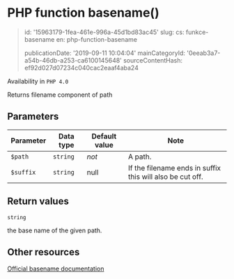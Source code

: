 PHP function basename()
=======================

> id: '15963179-1fea-461e-996a-45d1bd83ac45'
> slug:
> 	cs: funkce-basename
> 	en: php-function-basename
> 
> publicationDate: '2019-09-11 10:04:04'
> mainCategoryId: '0eeab3a7-a54b-46db-a253-ca6100145648'
> sourceContentHash: ef92d027d07234c040cac2eaaf4aba24

Availability in `PHP 4.0`

Returns filename component of path


Parameters
--------------

| Parameter | Data type | Default value | Note |
|-----|-----|-----|-----|
| `$path` | `string` | *not* | A path. |
| `$suffix` | `string` | null | If the filename ends in suffix this will also be cut off. |


Return values
----------------

`string`

the base name of the given path.

Other resources
------------

[Official basename documentation](https://www.php.net/manual/en/function.basename.php)
